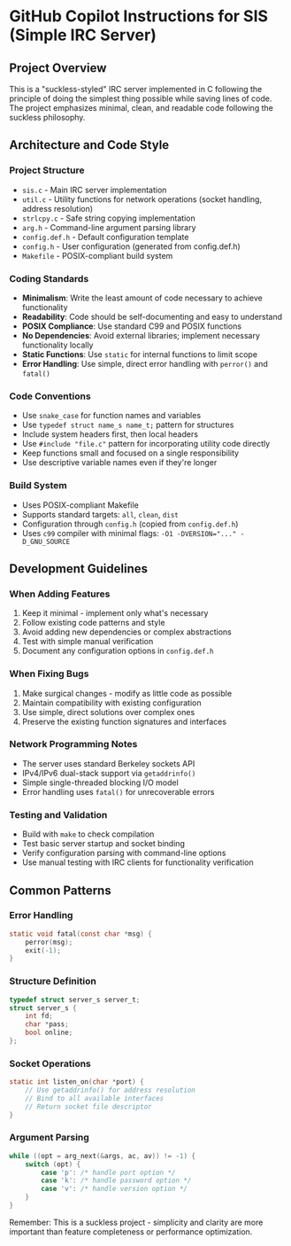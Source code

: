 # GitHub Copilot Instructions for SIS (Simple IRC Server)

## Project Overview

This is a "suckless-styled" IRC server implemented in C following the principle of doing the simplest thing possible while saving lines of code. The project emphasizes minimal, clean, and readable code following the suckless philosophy.

## Architecture and Code Style

### Project Structure
- `sis.c` - Main IRC server implementation
- `util.c` - Utility functions for network operations (socket handling, address resolution)
- `strlcpy.c` - Safe string copying implementation
- `arg.h` - Command-line argument parsing library
- `config.def.h` - Default configuration template
- `config.h` - User configuration (generated from config.def.h)
- `Makefile` - POSIX-compliant build system

### Coding Standards
- **Minimalism**: Write the least amount of code necessary to achieve functionality
- **Readability**: Code should be self-documenting and easy to understand
- **POSIX Compliance**: Use standard C99 and POSIX functions
- **No Dependencies**: Avoid external libraries; implement necessary functionality locally
- **Static Functions**: Use `static` for internal functions to limit scope
- **Error Handling**: Use simple, direct error handling with `perror()` and `fatal()`

### Code Conventions
- Use `snake_case` for function names and variables
- Use `typedef struct name_s name_t;` pattern for structures
- Include system headers first, then local headers
- Use `#include "file.c"` pattern for incorporating utility code directly
- Keep functions small and focused on a single responsibility
- Use descriptive variable names even if they're longer

### Build System
- Uses POSIX-compliant Makefile
- Supports standard targets: `all`, `clean`, `dist`
- Configuration through `config.h` (copied from `config.def.h`)
- Uses `c99` compiler with minimal flags: `-O1 -DVERSION="..." -D_GNU_SOURCE`

## Development Guidelines

### When Adding Features
1. Keep it minimal - implement only what's necessary
2. Follow existing code patterns and style
3. Avoid adding new dependencies or complex abstractions
4. Test with simple manual verification
5. Document any configuration options in `config.def.h`

### When Fixing Bugs
1. Make surgical changes - modify as little code as possible
2. Maintain compatibility with existing configuration
3. Use simple, direct solutions over complex ones
4. Preserve the existing function signatures and interfaces

### Network Programming Notes
- The server uses standard Berkeley sockets API
- IPv4/IPv6 dual-stack support via `getaddrinfo()`
- Simple single-threaded blocking I/O model
- Error handling uses `fatal()` for unrecoverable errors

### Testing and Validation
- Build with `make` to check compilation
- Test basic server startup and socket binding
- Verify configuration parsing with command-line options
- Use manual testing with IRC clients for functionality verification

## Common Patterns

### Error Handling
```c
static void fatal(const char *msg) {
    perror(msg);
    exit(-1);
}
```

### Structure Definition
```c
typedef struct server_s server_t;
struct server_s {
    int fd;
    char *pass;
    bool online;
};
```

### Socket Operations
```c
static int listen_on(char *port) {
    // Use getaddrinfo() for address resolution
    // Bind to all available interfaces
    // Return socket file descriptor
}
```

### Argument Parsing
```c
while ((opt = arg_next(&args, ac, av)) != -1) {
    switch (opt) {
        case 'p': /* handle port option */
        case 'k': /* handle password option */
        case 'v': /* handle version option */
    }
}
```

Remember: This is a suckless project - simplicity and clarity are more important than feature completeness or performance optimization.